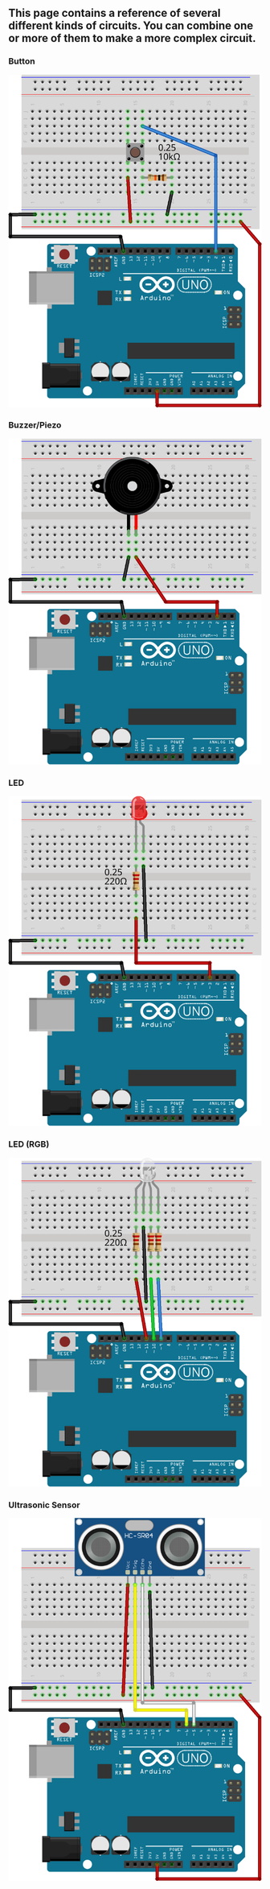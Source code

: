 ## This page contains a reference of several different kinds of circuits. You can combine one or more of them to make a more complex circuit.

### Button
<img src="button.png" width="600"/>

### Buzzer/Piezo
<img src="buzzer.png" width="600"/>

### LED
<img src="led.png" width="600"/>

### LED (RGB)
<img src="rgbled.png" width="600"/>

### Ultrasonic Sensor
<img src="ultrasonic.png" width="600"/>
